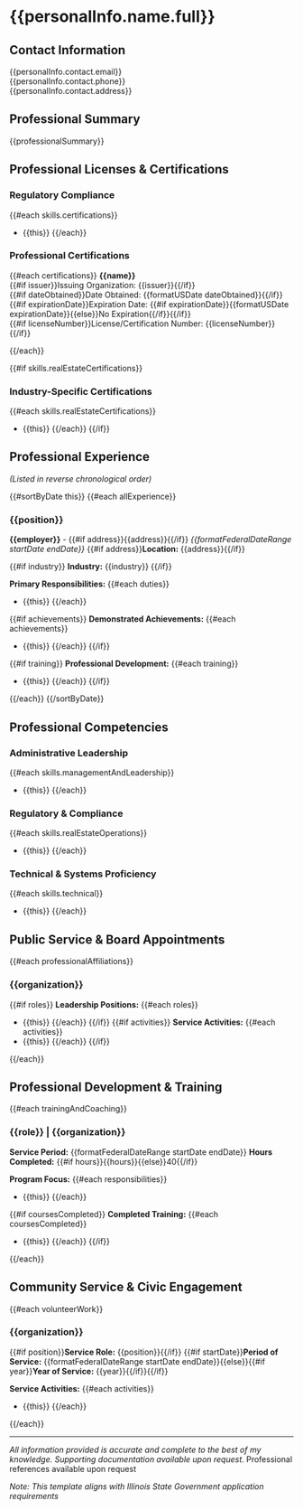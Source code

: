 # {{personalInfo.name.full}}

## Contact Information
{{personalInfo.contact.email}}  
{{personalInfo.contact.phone}}  
{{personalInfo.contact.address}}  

## Professional Summary
{{professionalSummary}}

## Professional Licenses & Certifications

### Regulatory Compliance
{{#each skills.certifications}}
- {{this}}
{{/each}}

### Professional Certifications
{{#each certifications}}
**{{name}}**  
{{#if issuer}}Issuing Organization: {{issuer}}{{/if}}  
{{#if dateObtained}}Date Obtained: {{formatUSDate dateObtained}}{{/if}}  
{{#if expirationDate}}Expiration Date: {{#if expirationDate}}{{formatUSDate expirationDate}}{{else}}No Expiration{{/if}}{{/if}}  
{{#if licenseNumber}}License/Certification Number: {{licenseNumber}}{{/if}}

{{/each}}

{{#if skills.realEstateCertifications}}
### Industry-Specific Certifications
{{#each skills.realEstateCertifications}}
- {{this}}
{{/each}}
{{/if}}

## Professional Experience
_(Listed in reverse chronological order)_

{{#sortByDate this}}
{{#each allExperience}}
### {{position}}
**{{employer}}** - {{#if address}}{{address}}{{/if}}
*{{formatFederalDateRange startDate endDate}}*
{{#if address}}**Location:** {{address}}{{/if}}  

{{#if industry}}
**Industry:** {{industry}}
{{/if}}

**Primary Responsibilities:**
{{#each duties}}
- {{this}}
{{/each}}

{{#if achievements}}
**Demonstrated Achievements:**
{{#each achievements}}
- {{this}}
{{/each}}
{{/if}}

{{#if training}}
**Professional Development:**
{{#each training}}
- {{this}}
{{/each}}
{{/if}}

{{/each}}
{{/sortByDate}}

## Professional Competencies

### Administrative Leadership
{{#each skills.managementAndLeadership}}
- {{this}}
{{/each}}

### Regulatory & Compliance
{{#each skills.realEstateOperations}}
- {{this}}
{{/each}}

### Technical & Systems Proficiency
{{#each skills.technical}}
- {{this}}
{{/each}}

## Public Service & Board Appointments
{{#each professionalAffiliations}}
### {{organization}}
{{#if roles}}
**Leadership Positions:**
{{#each roles}}
- {{this}}
{{/each}}
{{/if}}
{{#if activities}}
**Service Activities:**
{{#each activities}}
- {{this}}
{{/each}}
{{/if}}

{{/each}}

## Professional Development & Training
{{#each trainingAndCoaching}}
### {{role}} | {{organization}}
**Service Period:** {{formatFederalDateRange startDate endDate}}
**Hours Completed:** {{#if hours}}{{hours}}{{else}}40{{/if}}

**Program Focus:**
{{#each responsibilities}}
- {{this}}
{{/each}}

{{#if coursesCompleted}}
**Completed Training:**
{{#each coursesCompleted}}
- {{this}}
{{/each}}
{{/if}}

{{/each}}

## Community Service & Civic Engagement
{{#each volunteerWork}}
### {{organization}}
{{#if position}}**Service Role:** {{position}}{{/if}}
{{#if startDate}}**Period of Service:** {{formatFederalDateRange startDate endDate}}{{else}}{{#if year}}**Year of Service:** {{year}}{{/if}}{{/if}}

**Service Activities:**
{{#each activities}}
- {{this}}
{{/each}}

{{/each}}

---
*All information provided is accurate and complete to the best of my knowledge. Supporting documentation available upon request.*
Professional references available upon request

_Note: This template aligns with Illinois State Government application requirements_
